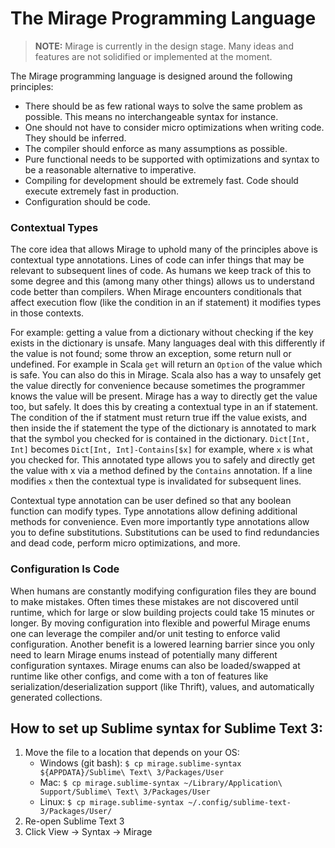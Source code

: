 # The Mirage Programming Language

>**NOTE:** Mirage is currently in the design stage. Many ideas and features are not solidified or implemented at the moment.

The Mirage programming language is designed around the following principles:

* There should be as few rational ways to solve the same problem as possible. This means no interchangeable syntax for instance.
* One should not have to consider micro optimizations when writing code. They should be inferred.
* The compiler should enforce as many assumptions as possible.
* Pure functional needs to be supported with optimizations and syntax to be a reasonable alternative to imperative.
* Compiling for development should be extremely fast. Code should execute extremely fast in production.
* Configuration should be code.


### Contextual Types

The core idea that allows Mirage to uphold many of the principles above is contextual type annotations. Lines of code can infer things that may be relevant to subsequent lines of code. As humans we keep track of this to some degree and this (among many other things) allows us to understand code better than compilers. When Mirage encounters conditionals that affect execution flow (like the condition in an if statement) it modifies types in those contexts.

For example: getting a value from a dictionary without checking if the key exists in the dictionary is unsafe. Many languages deal with this differently if the value is not found; some throw an exception, some return null or undefined. For example in Scala `get` will return an `Option` of the value which is safe. You can also do this in Mirage. Scala also has a way to unsafely get the value directly for convenience because sometimes the programmer knows the value will be present. Mirage has a way to directly get the value too, but safely. It does this by creating a contextual type in an if statement. The condition of the if statment must return true iff the value exists, and then inside the if statement the type of the dictionary is annotated to mark that the symbol you checked for is contained in the dictionary. `Dict[Int, Int]` becomes `Dict[Int, Int]-Contains[$x]` for example, where `x` is what you checked for. This annotated type allows you to safely and directly get the value with x via a method defined by the `Contains` annotation. If a line modifies `x` then the contextual type is invalidated for subsequent lines.

Contextual type annotation can be user defined so that any boolean function can modify types. Type annotations allow defining additional methods for convenience. Even more importantly type annotations allow you to define substitutions. Substitutions can be used to find redundancies and dead code, perform micro optimizations, and more.


### Configuration Is Code

When humans are constantly modifying configuration files they are bound to make mistakes. Often times these mistakes are not discovered until runtime, which for large or slow building projects could take 15 minutes or longer. By moving configuration into flexible and powerful Mirage enums one can leverage the compiler and/or unit testing to enforce valid configuration. Another benefit is a lowered learning barrier since you only need to learn Mirage enums instead of potentially many different configuration syntaxes. Mirage enums can also be loaded/swapped at runtime like other configs, and come with a ton of features like serialization/deserialization support (like Thrift), values, and automatically generated collections.


## How to set up Sublime syntax for Sublime Text 3:

1. Move the file to a location that depends on your OS:
    * Windows (git bash): `$ cp mirage.sublime-syntax ${APPDATA}/Sublime\ Text\ 3/Packages/User`
    * Mac: `$ cp mirage.sublime-syntax ~/Library/Application\ Support/Sublime\ Text\ 3/Packages/User`
    * Linux: `$ cp mirage.sublime-syntax ~/.config/sublime-text-3/Packages/User/`
2. Re-open Sublime Text 3
3. Click View -> Syntax -> Mirage
